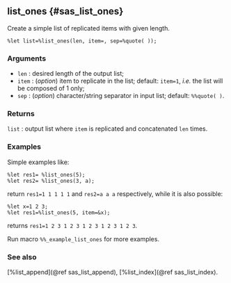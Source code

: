 ## list_ones {#sas_list_ones}
Create a simple list of replicated items with given length.

	%let list=%list_ones(len, item=, sep=%quote( ));

### Arguments
* `len` : desired length of the output list;
* `item` : (_option_) item to replicate in the list; default: `item=1`, _i.e._ the list 
	will be composed of 1 only;
* `sep` : (_option_) character/string separator in input list; default: `%%quote( )`.
 
### Returns
`list` : output list where `item` is replicated and concatenated `len` times.

### Examples
Simple examples like:

	%let res1= %list_ones(5);
	%let res2= %list_ones(3, a);

return `res1=1 1 1 1 1` and `res2=a a a` respectively, while it is also possible:

	%let x=1 2 3;
	%let res1=%list_ones(5, item=&x);

returns `res1=1 2 3 1 2 3 1 2 3 1 2 3 1 2 3`.

Run macro `%%_example_list_ones` for more examples.

### See also
[%list_append](@ref sas_list_append), [%list_index](@ref sas_list_index).
